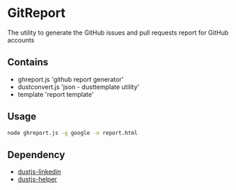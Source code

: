 GitReport
=========

The utility to generate the GitHub issues and pull requests report for GitHub accounts 

Contains
--------

* ghreport.js 'github report generator'
* dustconvert.js 'json - dusttemplate utility'
* template 'report template'

Usage
-----
```sh
node ghreport.js -g google -o report.html
```

Dependency
----------

* [dustjs-linkedin](https://github.com/linkedin/dustjs)
* [dustjs-helper](https://github.com/linkedin/dustjs-helpers)